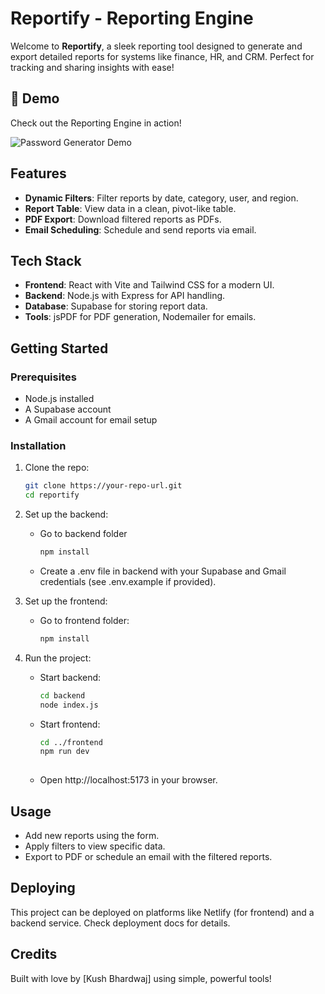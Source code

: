 # Reportify - Reporting Engine

Welcome to **Reportify**, a sleek reporting tool designed to generate and export detailed reports for systems like finance, HR, and CRM. Perfect for tracking and sharing insights with ease!

## 🎥 Demo
Check out the Reporting Engine in action! 

![Password Generator Demo](Rm.gif)

## Features
- **Dynamic Filters**: Filter reports by date, category, user, and region.
- **Report Table**: View data in a clean, pivot-like table.
- **PDF Export**: Download filtered reports as PDFs.
- **Email Scheduling**: Schedule and send reports via email.

## Tech Stack
- **Frontend**: React with Vite and Tailwind CSS for a modern UI.
- **Backend**: Node.js with Express for API handling.
- **Database**: Supabase for storing report data.
- **Tools**: jsPDF for PDF generation, Nodemailer for emails.

## Getting Started

### Prerequisites
- Node.js installed
- A Supabase account
- A Gmail account for email setup

### Installation
1. Clone the repo:
   ```bash
   git clone https://your-repo-url.git
   cd reportify

2. Set up the backend:
   - Go to backend folder
     ```bash
     npm install
   - Create a .env file in backend with your Supabase and Gmail credentials (see .env.example if provided).

3. Set up the frontend:
   - Go to frontend folder:
     ```bash
     npm install
4. Run the project:
   - Start backend:
     ```bash
     cd backend
     node index.js
   - Start frontend:
     ```bash
     cd ../frontend
     npm run dev
         
   - Open http://localhost:5173 in your browser.

## Usage
-  Add new reports using the form.
-  Apply filters to view specific data.
-  Export to PDF or schedule an email with the filtered reports.

## Deploying
  This project can be deployed on platforms like Netlify (for frontend) and a backend service. Check deployment docs for details.

## Credits
  Built with love by [Kush Bhardwaj] using simple, powerful tools!
   
